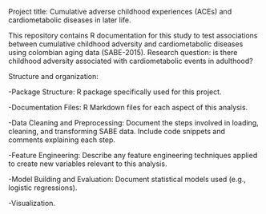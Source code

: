 Project title: Cumulative adverse childhood experiences (ACEs) and cardiometabolic diseases in later life.

This repository contains R documentation for this study to test associations between cumulative childhood adversity and cardiometabolic diseases using colombian aging data (SABE-2015). Research question: is there childhood adversity associated with cardiometabolic events in adulthood?

Structure and organization:

-Package Structure: R package specifically used for this project.

-Documentation Files: R Markdown files for each aspect of this analysis.

-Data Cleaning and Preprocessing: Document the steps involved in loading, cleaning, and transforming SABE data. Include code snippets and comments explaining each step.

-Feature Engineering: Describe any feature engineering techniques applied to create new variables relevant to this analysis.

-Model Building and Evaluation: Document statistical models used (e.g., logistic regressions).

-Visualization.
